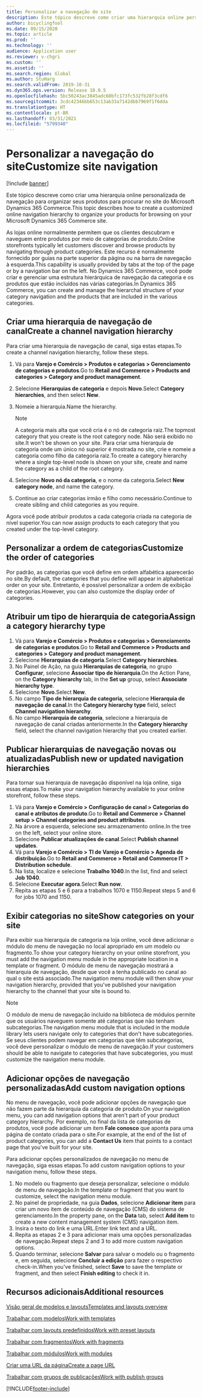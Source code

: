 ```yaml
---
title: Personalizar a navegação do site
description: Este tópico descreve como criar uma hierarquia online personalizada de navegação para organizar seus produtos para procurar no site do Microsoft Dynamics 365 Commerce.
author: bicyclingfool
ms.date: 09/15/2020
ms.topic: article
ms.prod: ''
ms.technology: ''
audience: Application user
ms.reviewer: v-chgri
ms.custom: ''
ms.assetid: ''
ms.search.region: Global
ms.author: StuHarg
ms.search.validFrom: 2019-10-31
ms.dyn365.ops.version: Release 10.0.5
ms.openlocfilehash: 5bc50243ac3845adc60bfc173fc532fb28f3cdf6
ms.sourcegitcommit: 3cdc42346bb653c13ab33a7142dbb7969f1f6dda
ms.translationtype: HT
ms.contentlocale: pt-BR
ms.lasthandoff: 03/31/2021
ms.locfileid: "5799340"
---
```

# <a name="customize-site-navigation"></a><span data-ttu-id="74fa5-103">Personalizar a navegação do site</span><span class="sxs-lookup"><span data-stu-id="74fa5-103">Customize site navigation</span></span>

[!include [banner](includes/banner.md)]

<span data-ttu-id="74fa5-104">Este tópico descreve como criar uma hierarquia online personalizada de navegação para organizar seus produtos para procurar no site do Microsoft Dynamics 365 Commerce.</span><span class="sxs-lookup"><span data-stu-id="74fa5-104">This topic describes how to create a customized online navigation hierarchy to organize your products for browsing on your Microsoft Dynamics 365 Commerce site.</span></span>

<span data-ttu-id="74fa5-105">As lojas online normalmente permitem que os clientes descubram e naveguem entre produtos por meio de categorias de produto.</span><span class="sxs-lookup"><span data-stu-id="74fa5-105">Online storefronts typically let customers discover and browse products by navigating through product categories.</span></span> <span data-ttu-id="74fa5-106">Este recurso é normalmente fornecido por guias na parte superior da página ou na barra de navegação à esquerda.</span><span class="sxs-lookup"><span data-stu-id="74fa5-106">This capability is usually provided by tabs at the top of the page or by a navigation bar on the left.</span></span> <span data-ttu-id="74fa5-107">No Dynamics 365 Commerce, você pode criar e gerenciar uma estrutura hierárquica de navegação da categoria e os produtos que estão incluídos nas várias categorias.</span><span class="sxs-lookup"><span data-stu-id="74fa5-107">In Dynamics 365 Commerce, you can create and manage the hierarchal structure of your category navigation and the products that are included in the various categories.</span></span>

## <a name="create-a-channel-navigation-hierarchy"></a><span data-ttu-id="74fa5-108">Criar uma hierarquia de navegação de canal</span><span class="sxs-lookup"><span data-stu-id="74fa5-108">Create a channel navigation hierarchy</span></span>

<span data-ttu-id="74fa5-109">Para criar uma hierarquia de navegação de canal, siga estas etapas.</span><span class="sxs-lookup"><span data-stu-id="74fa5-109">To create a channel navigation hierarchy, follow these steps.</span></span>

1. <span data-ttu-id="74fa5-110">Vá para **Varejo e Comércio \> Produtos e categorias \> Gerenciamento de categorias e produtos**.</span><span class="sxs-lookup"><span data-stu-id="74fa5-110">Go to **Retail and Commerce \> Products and categories \> Category and product management**.</span></span>
1. <span data-ttu-id="74fa5-111">Selecione **Hierarquias de categoria** e depois **Novo**.</span><span class="sxs-lookup"><span data-stu-id="74fa5-111">Select **Category hierarchies**, and then select **New**.</span></span>
1. <span data-ttu-id="74fa5-112">Nomeie a hierarquia.</span><span class="sxs-lookup"><span data-stu-id="74fa5-112">Name the hierarchy.</span></span>

    > [!NOTE]
    > <span data-ttu-id="74fa5-113">A categoria mais alta que você cria é o nó de categoria raiz.</span><span class="sxs-lookup"><span data-stu-id="74fa5-113">The topmost category that you create is the root category node.</span></span> <span data-ttu-id="74fa5-114">Não será exibido no site.</span><span class="sxs-lookup"><span data-stu-id="74fa5-114">It won't be shown on your site.</span></span> <span data-ttu-id="74fa5-115">Para criar uma hierarquia de categoria onde um único nó superior é mostrada no site, crie e nomeie a categoria como filho da categoria raiz.</span><span class="sxs-lookup"><span data-stu-id="74fa5-115">To create a category hierarchy where a single top-level node is shown on your site, create and name the category as a child of the root category.</span></span>

1. <span data-ttu-id="74fa5-116">Selecione **Novo nó da categoria**, e o nome da categoria.</span><span class="sxs-lookup"><span data-stu-id="74fa5-116">Select **New category node**, and name the category.</span></span>
1. <span data-ttu-id="74fa5-117">Continue ao criar categorias irmão e filho como necessário.</span><span class="sxs-lookup"><span data-stu-id="74fa5-117">Continue to create sibling and child categories as you require.</span></span>

<span data-ttu-id="74fa5-118">Agora você pode atribuir produtos a cada categoria criada na categoria de nível superior.</span><span class="sxs-lookup"><span data-stu-id="74fa5-118">You can now assign products to each category that you created under the top-level category.</span></span>

## <a name="customize-the-order-of-categories"></a><span data-ttu-id="74fa5-119">Personalizar a ordem de categorias</span><span class="sxs-lookup"><span data-stu-id="74fa5-119">Customize the order of categories</span></span>

<span data-ttu-id="74fa5-120">Por padrão, as categorias que você define em ordem alfabética aparecerão no site.</span><span class="sxs-lookup"><span data-stu-id="74fa5-120">By default, the categories that you define will appear in alphabetical order on your site.</span></span> <span data-ttu-id="74fa5-121">Entretanto, é possível personalizar a ordem de exibição de categorias.</span><span class="sxs-lookup"><span data-stu-id="74fa5-121">However, you can also customize the display order of categories.</span></span>

## <a name="assign-a-category-hierarchy-type"></a><span data-ttu-id="74fa5-122">Atribuir um tipo de hierarquia de categoria</span><span class="sxs-lookup"><span data-stu-id="74fa5-122">Assign a category hierarchy type</span></span>

1. <span data-ttu-id="74fa5-123">Vá para **Varejo e Comércio \> Produtos e categorias \> Gerenciamento de categorias e produtos**.</span><span class="sxs-lookup"><span data-stu-id="74fa5-123">Go to **Retail and Commerce \> Products and categories \> Category and product management**.</span></span>
1. <span data-ttu-id="74fa5-124">Selecione **Hierarquias de categoria**.</span><span class="sxs-lookup"><span data-stu-id="74fa5-124">Select **Category hierarchies**.</span></span>
1. <span data-ttu-id="74fa5-125">No Painel de Ação, na guia **Hierarquias de categoria**, no grupo **Configurar**, selecione **Associar tipo de hierarquia**.</span><span class="sxs-lookup"><span data-stu-id="74fa5-125">On the Action Pane, on the **Category hierarchy** tab, in the **Set up** group, select **Associate hierarchy type**.</span></span>
1. <span data-ttu-id="74fa5-126">Selecione **Novo**.</span><span class="sxs-lookup"><span data-stu-id="74fa5-126">Select **New**.</span></span>
1. <span data-ttu-id="74fa5-127">No campo **Tipo de hierarquia de categoria**, selecione **Hierarquia de navegação de canal**.</span><span class="sxs-lookup"><span data-stu-id="74fa5-127">In the **Category hierarchy type** field, select **Channel navigation hierarchy**.</span></span>
1. <span data-ttu-id="74fa5-128">No campo **Hierarquia de categoria**, selecione a hierarquia de navegação de canal criadas anteriormente.</span><span class="sxs-lookup"><span data-stu-id="74fa5-128">In the **Category hierarchy** field, select the channel navigation hierarchy that you created earlier.</span></span>

## <a name="publish-new-or-updated-navigation-hierarchies"></a><span data-ttu-id="74fa5-129">Publicar hierarquias de navegação novas ou atualizadas</span><span class="sxs-lookup"><span data-stu-id="74fa5-129">Publish new or updated navigation hierarchies</span></span>

<span data-ttu-id="74fa5-130">Para tornar sua hierarquia de navegação disponível na loja online, siga essas etapas.</span><span class="sxs-lookup"><span data-stu-id="74fa5-130">To make your navigation hierarchy available to your online storefront, follow these steps.</span></span>

1. <span data-ttu-id="74fa5-131">Vá para **Varejo e Comércio \> Configuração de canal \> Categorias do canal e atributos de produto**.</span><span class="sxs-lookup"><span data-stu-id="74fa5-131">Go to **Retail and Commerce \> Channel setup \> Channel categories and product attributes**.</span></span>
1. <span data-ttu-id="74fa5-132">Na árvore a esquerda, selecione seu armazenamento online.</span><span class="sxs-lookup"><span data-stu-id="74fa5-132">In the tree on the left, select your online store.</span></span>
1. <span data-ttu-id="74fa5-133">Selecione **Publicar atualizações de canal**.</span><span class="sxs-lookup"><span data-stu-id="74fa5-133">Select **Publish channel updates**.</span></span>
1. <span data-ttu-id="74fa5-134">Vá para **Varejo e Comércio \> TI de Varejo e Comércio \> Agenda de distribuição**.</span><span class="sxs-lookup"><span data-stu-id="74fa5-134">Go to **Retail and Commerce \> Retail and Commerce IT \> Distribution schedule**.</span></span>
1. <span data-ttu-id="74fa5-135">Na lista, localize e selecione **Trabalho 1040**.</span><span class="sxs-lookup"><span data-stu-id="74fa5-135">In the list, find and select **Job 1040**.</span></span>
1. <span data-ttu-id="74fa5-136">Selecione **Executar agora**.</span><span class="sxs-lookup"><span data-stu-id="74fa5-136">Select **Run now**.</span></span>
1. <span data-ttu-id="74fa5-137">Repita as etapas 5 e 6 para a trabalhos 1070 e 1150.</span><span class="sxs-lookup"><span data-stu-id="74fa5-137">Repeat steps 5 and 6 for jobs 1070 and 1150.</span></span>

## <a name="show-categories-on-your-site"></a><span data-ttu-id="74fa5-138">Exibir categorias no site</span><span class="sxs-lookup"><span data-stu-id="74fa5-138">Show categories on your site</span></span>

<span data-ttu-id="74fa5-139">Para exibir sua hierarquia de categoria na loja online, você deve adicionar o módulo do menu de navegação no local apropriado em um modelo ou fragmento.</span><span class="sxs-lookup"><span data-stu-id="74fa5-139">To show your category hierarchy on your online storefront, you must add the navigation menu module in the appropriate location in a template or fragment.</span></span> <span data-ttu-id="74fa5-140">O módulo de menu de navegação mostrará a hierarquia de navegação, desde que você a tenha publicado no canal ao qual o site está associado.</span><span class="sxs-lookup"><span data-stu-id="74fa5-140">The navigation menu module will then show your navigation hierarchy, provided that you've published your navigation hierarchy to the channel that your site is bound to.</span></span>

> [!NOTE]
> <span data-ttu-id="74fa5-141">O módulo de menu de navegação incluído na biblioteca de módulos permite que os usuários naveguem somente até categorias que não tenham subcategorias.</span><span class="sxs-lookup"><span data-stu-id="74fa5-141">The navigation menu module that is included in the module library lets users navigate only to categories that don't have subcategories.</span></span> <span data-ttu-id="74fa5-142">Se seus clientes podem navegar em categorias que têm subcategorias, você deve personalizar o módulo de menu de navegação.</span><span class="sxs-lookup"><span data-stu-id="74fa5-142">If your customers should be able to navigate to categories that have subcategories, you must customize the navigation menu module.</span></span>

## <a name="add-custom-navigation-options"></a><span data-ttu-id="74fa5-143">Adicionar opções de navegação personalizadas</span><span class="sxs-lookup"><span data-stu-id="74fa5-143">Add custom navigation options</span></span>

<span data-ttu-id="74fa5-144">No menu de navegação, você pode adicionar opções de navegação que não fazem parte da hierarquia da categoria de produto.</span><span class="sxs-lookup"><span data-stu-id="74fa5-144">On your navigation menu, you can add navigation options that aren't part of your product category hierarchy.</span></span> <span data-ttu-id="74fa5-145">Por exemplo, no final da lista de categorias de produtos, você pode adicionar um item **Fale conosco** que aponta para uma página de contato criada para o site.</span><span class="sxs-lookup"><span data-stu-id="74fa5-145">For example, at the end of the list of product categories, you can add a **Contact Us** item that points to a contact page that you've built for your site.</span></span>

<span data-ttu-id="74fa5-146">Para adicionar opções personalizados de navegação no menu de navegação, siga essas etapas.</span><span class="sxs-lookup"><span data-stu-id="74fa5-146">To add custom navigation options to your navigation menu, follow these steps.</span></span>

1. <span data-ttu-id="74fa5-147">No modelo ou fragmento que deseja personalizar, selecione o módulo de menu de navegação.</span><span class="sxs-lookup"><span data-stu-id="74fa5-147">In the template or fragment that you want to customize, select the navigation menu module.</span></span>
1. <span data-ttu-id="74fa5-148">No painel de propriedade, na guia **Dados**, selecione **Adicionar item** para criar um novo item de conteúdo de navegação (CMS) do sistema de gerenciamento.</span><span class="sxs-lookup"><span data-stu-id="74fa5-148">In the property pane, on the **Data** tab, select **Add item** to create a new content management system (CMS) navigation item.</span></span>
1. <span data-ttu-id="74fa5-149">Insira o texto do link e uma URL.</span><span class="sxs-lookup"><span data-stu-id="74fa5-149">Enter link text and a URL.</span></span>
1. <span data-ttu-id="74fa5-150">Repita as etapas 2 e 3 para adicionar mais uma opções personalizadas de navegação.</span><span class="sxs-lookup"><span data-stu-id="74fa5-150">Repeat steps 2 and 3 to add more custom navigation options.</span></span>
1. <span data-ttu-id="74fa5-151">Quando terminar, selecione **Salvar** para salvar o modelo ou o fragmento e, em seguida, selecione **Concluir a edição** para fazer o respectivo check-in.</span><span class="sxs-lookup"><span data-stu-id="74fa5-151">When you've finished, select **Save** to save the template or fragment, and then select **Finish editing** to check it in.</span></span>

## <a name="additional-resources"></a><span data-ttu-id="74fa5-152">Recursos adicionais</span><span class="sxs-lookup"><span data-stu-id="74fa5-152">Additional resources</span></span>

[<span data-ttu-id="74fa5-153">Visão geral de modelos e layouts</span><span class="sxs-lookup"><span data-stu-id="74fa5-153">Templates and layouts overview</span></span>](templates-layouts-overview.md)

[<span data-ttu-id="74fa5-154">Trabalhar com modelos</span><span class="sxs-lookup"><span data-stu-id="74fa5-154">Work with templates</span></span>](work-with-templates.md)

[<span data-ttu-id="74fa5-155">Trabalhar com layouts predefinidos</span><span class="sxs-lookup"><span data-stu-id="74fa5-155">Work with preset layouts</span></span>](work-with-layouts.md)

[<span data-ttu-id="74fa5-156">Trabalhar com fragmentos</span><span class="sxs-lookup"><span data-stu-id="74fa5-156">Work with fragments</span></span>](work-with-fragments.md)

[<span data-ttu-id="74fa5-157">Trabalhar com módulos</span><span class="sxs-lookup"><span data-stu-id="74fa5-157">Work with modules</span></span>](work-with-modules.md)

[<span data-ttu-id="74fa5-158">Criar uma URL da página</span><span class="sxs-lookup"><span data-stu-id="74fa5-158">Create a page URL</span></span>](create-page-url.md)

[<span data-ttu-id="74fa5-159">Trabalhar com grupos de publicações</span><span class="sxs-lookup"><span data-stu-id="74fa5-159">Work with publish groups</span></span>](publish-groups.md)


[!INCLUDE[footer-include](../includes/footer-banner.md)]
